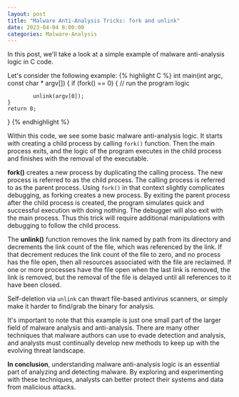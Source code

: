 ```yaml
---
layout: post
title: "Malware Anti-Analysis Tricks: fork and unlink"
date: 2023-04-04 8:00:00
categories: Malware-Analysis
---
```

In this post, we'll take a look at a simple example of malware anti-analysis logic in C code.

Let's consider the following example:
{% highlight C %}
int main(int argc, const char * argv[]) {
    if (fork() == 0) {
            // run the program logic

            unlink(argv[0]);
    }
    return 0;
}
{% endhighlight %}

Within this code, we see some basic malware anti-analysis logic. It starts with creating a child process by calling `fork()` function. Then the main process exits, and the logic of the program executes in the child process and finishes with the removal of the executable.

**fork()** creates a new process by duplicating the calling process. The new process is referred to as the child process. The calling process is referred to as the parent process. Using `fork()` in that context slightly complicates debugging, as forking creates a new process. By exiting the parent process after the child process is created, the program simulates quick and successful execution with doing nothing. The debugger will also exit with the main process. Thus this trick will require additional manipulations with debugging to follow the child process.

The **unlink()** function removes the link named by path from its directory and decrements the link count of the file, which was referenced by the link. If that decrement reduces the link count of the file to zero, and no process has the file open, then all resources associated with the file are reclaimed. If one or more processes have the file open when the last link is removed, the link is removed, but the removal of the file is delayed until all references to it have been closed.

Self-deletion via `unlink` can thwart file-based antivirus scanners, or simply make it harder to find/grab the binary for analysis.

It's important to note that this example is just one small part of the larger field of malware analysis and anti-analysis. There are many other techniques that malware authors can use to evade detection and analysis, and analysts must continually develop new methods to keep up with the evolving threat landscape.

**In conclusion**, understanding malware anti-analysis logic is an essential part of analyzing and detecting malware. By exploring and experimenting with these techniques, analysts can better protect their systems and data from malicious attacks.